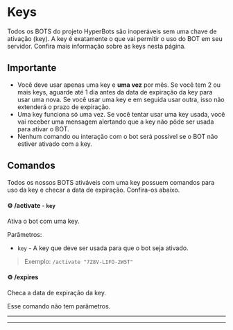 # Keys

Todos os BOTS do projeto HyperBots são inoperáveis sem uma chave de ativação (key). A key é exatamente o que vai permitir o uso do BOT em seu servidor. Confira mais informação sobre as keys nesta página.

## Importante

- Você deve usar apenas uma key e **uma vez** por mês. Se você tem 2 ou mais keys, aguarde até 1 dia antes da data de expiração da key para usar uma nova. Se você usar uma key e em seguida usar outra, isso não extenderá o prazo de expiração.
- Uma key funciona só uma vez. Se você tentar usar uma key usada, você vai receber uma mensagem alertando que a key não pôde ser usada para ativar o BOT.
- Nenhum comando ou interação com o bot será possível se o BOT não estiver ativado com a key.

## Comandos

Todos os nossos BOTS ativáveis com uma key possuem comandos para uso da key e checar a data de expiração. Confira-os abaixo.

#### :gear: /activate - `key` 
Ativa o bot com uma key.

Parâmetros:

- `key` - A key que deve ser usada para que o bot seja ativado.

> Exemplo: `/activate "7Z8V-LIFO-2W5T"`

#### :gear: /expires 
Checa a data de expiração da key.

Esse comando não tem parâmetros.

---

---
